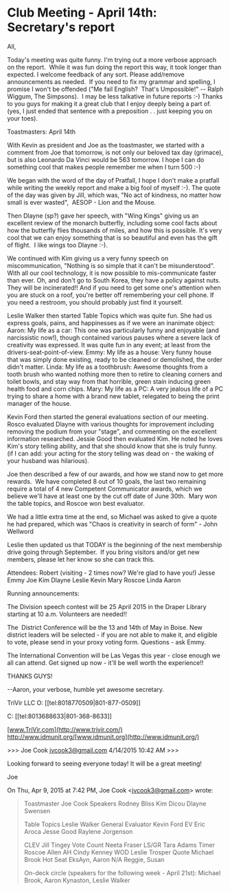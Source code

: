 # Club Meeting - April 14th: Secretary's report

All,

Today's meeting was quite funny. I'm trying out a more verbose approach on the report.  While it was fun doing the report this way, it took longer than expected. I welcome feedback of any sort. Please add/remove announcements as needed.  If you need to fix my grammar and spelling, I promise I won't be offended ("Me fail English?  That's Umpossible!" -- Ralph Wiggum, The Simpsons).  I may be less talkative in future reports :-) Thanks to you guys for making it a great club that I enjoy deeply being a part of. (yes, I just ended that sentence with a preposition . . just keeping you on your toes).

Toastmasters: April 14th

With Kevin as president and Joe as the toastmaster, we started with a comment from Joe that tomorrow, is not only our beloved tax day (grimace), but is also Leonardo Da Vinci would be 563 tomorrow. I hope I can do something cool that makes people remember me when I turn 500 :-)

We began with the word of the day of Pratfall, I hope I don't make a pratfall while writing the weekly report and make a big fool of myself :-). The quote of the day was given by Jill, which was, "No act of kindness, no matter how small is ever wasted",  AESOP - Lion and the Mouse.

Then Dlayne (sp?) gave her speech, with "Wing Kings" giving us an excellent review of the monarch butterfly, including some cool facts about how the butterfly flies thousands of miles, and how this is possible. It's very cool that we can enjoy something that is so beautiful and even has the gift of flight.  I like wings too Dlayne :-).

We continued with Kim giving us a very funny speech on miscommunication, "Nothing is so simple that it can't be misunderstood".  With all our cool technology, it is now possible to mis-communicate faster than ever. Oh, and don't go to South Korea, they have a policy against nuts.  They will be incinerated!! And if you need to get some one's attention when you are stuck on a roof, you're better off remembering your cell phone. If you need a restroom, you should probably just find it yourself.

Leslie Walker then started Table Topics which was quite fun. She had us express goals, pains, and happinesses as if we were an inanimate object:
Aaron: My life as a car: This one was particularly funny and enjoyable (and narcissistic now!), though contained various pauses where a severe lack of creativity was expressed. It was quite fun in any event; at least from the drivers-seat-point-of-view.
Emmy: My life as a house: Very funny house that was simply done existing, ready to be cleaned or demolished, the order didn't matter.
Linda: My life as a toothbrush: Awesome thoughts from a tooth brush who wanted nothing more then to retire to cleaning corners and toilet bowls, and stay way from that horrible, green stain inducing green health food and corn chips.
Mary: My life as a PC: A very jealous life of a PC trying to share a home with a brand new tablet, relegated to being the print manager of the house.

Kevin Ford then started the general evaluations section of our meeting. Rosco evaluated Dlayne with various thoughts for improvement including removing the podium from your "stage", and commenting on the excellent information researched. Jessie Good then evaluated Kim. He noted he loves Kim's story telling ability, and that she should know that she is truly funny. (if I can add: your acting for the story telling was dead on - the waking of your husband was hilarious).

Joe then described a few of our awards, and how we stand now to get more rewards.  We have completed 8 out of 10 goals, the last two remaining require a total of 4 new Competent Communicator awards, which we believe we'll have at least one by the cut off date of June 30th.  Mary won the table topics, and Roscoe won best evaluator.

We had a little extra time at the end, so Michael was asked to give a quote he had prepared, which was "Chaos is creativity in search of form" - John Wellword

Leslie then updated us that TODAY is the beginning of the next membership drive going through September.  If you bring visitors and/or get new members, please let her know so she can track this.

Attendees:
Robert (visiting - 2 times now? We're glad to have you!)
Jesse
Emmy
Joe
Kim
Dlayne
Leslie
Kevin
Mary
Roscoe
Linda
Aaron

Running announcements:

The Division speech contest will be 25 April 2015 in the Draper Library starting at 10 a.m. Volunteers are needed!!

The  District Conference will be the 13 and 14th of May in Boise. New district leaders will be selected - if you are not able to make it, and eligible to vote, please send in your proxy voting form. Questions - ask Emmy.

The International Convention will be Las Vegas this year - close enough we all can attend. Get signed up now - it'll be well worth the experience!!

THANKS GUYS!

\--Aaron, your verbose, humble yet awesome secretary.

TriVir LLC
O: [[tel:8018770509|801-877-0509]]

C: [[tel:8013688633|801-368-8633]]

[www.TriVir.com](http://www.trivir.com/)
<http://www.idmunit.org/>[www.idmunit.org](http://www.idmunit.org/)

\>>> Joe Cook <jvcook3@gmail.com> 4/14/2015 10:42 AM >>>

Looking forward to seeing everyone today! It will be a great meeting!

Joe

On Thu, Apr 9, 2015 at 7:42 PM, Joe Cook <[jvcook3@gmail.com](mailto:jvcook3@gmail.com)\> wrote:

> Toastmaster Joe Cook
> Speakers Rodney Bliss
> Kim Dicou
> Dlayne Swensen
> 
> Table Topics Leslie Walker
> General Evaluator Kevin Ford
> EV Eric Aroca
> Jesse Good
> Raylene Jorgenson
> 
> CLEV Jill Tingey
> Vote Count Neeta Fraser
> LS/GR Tara Adams
> Timer Roscoe Allen
> AH Cindy Kenney
> WOD Leslie Trosper
> Quote Michael Brook
> Hot Seat EksAyn, Aaron
> N/A Reggie, Susan
> 
> On-deck circle (speakers for the following week - April 21st): Michael Brook, Aaron Kynaston, Leslie Walker
